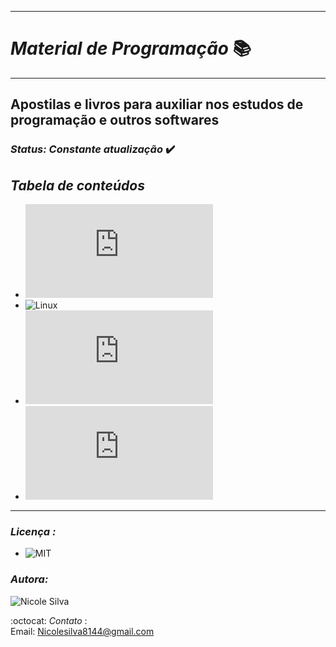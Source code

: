 ***
# _Material de Programação_ :books:
***
## Apostilas e livros para auxiliar nos estudos de programação e outros softwares

### _Status: Constante atualização_ :heavy_check_mark:

## _Tabela de conteúdos_


   * ![Algoritmos](https://github.com/Nicolesilvaa/Programming-Material/blob/master/Algoritmos%20-%20Manzano.pdf)
   * ![Linux](https://github.com/Nicolesilvaa/Programming-Material/tree/master/focalinux-1-pdf)
   * ![Visualg](https://github.com/Nicolesilvaa/Programming-Material/blob/master/ApostilaVisuAlg20.pdf)
   * ![Portugol Studio](https://github.com/Nicolesilvaa/Programming-Material/blob/master/Aprendizado_de_Algoritmos_usando_o_Portu.pdf)


***

### _Licença :_
- ![MIT]( https://github.com/Nicolesilvaa/Programming-Material/blob/master/LICENSE)

### _Autora:_ 

  ![Nicole Silva ](https://github.com/Nicolesilvaa/)
  
  :octocat: _Contato_ :  
 Email: Nicolesilva8144@gmail.com
  
 
 
  
  

